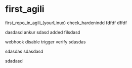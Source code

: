 # first_agili
first_repo_in_agili_(yourLinux)
check_hardenindd
fdfdf
dffdf


dasdasd ankur
sdasd
added filsdasd

webhook disable trigger verify
sdasdas

sdasdas
sdasdasd

sdadasd
